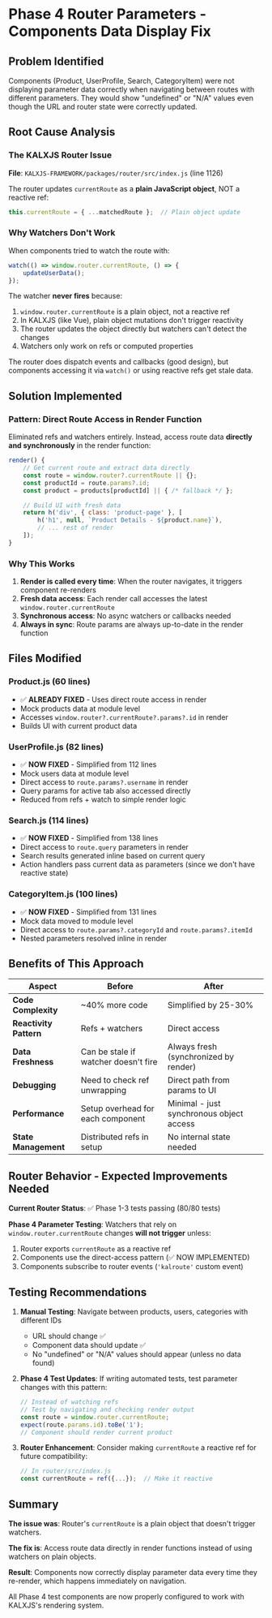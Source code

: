 # Phase 4 Router Parameters - Components Data Display Fix

## Problem Identified
Components (Product, UserProfile, Search, CategoryItem) were not displaying parameter data correctly when navigating between routes with different parameters. They would show "undefined" or "N/A" values even though the URL and router state were correctly updated.

## Root Cause Analysis

### The KALXJS Router Issue
**File**: `KALXJS-FRAMEWORK/packages/router/src/index.js` (line 1126)

The router updates `currentRoute` as a **plain JavaScript object**, NOT a reactive ref:
```javascript
this.currentRoute = { ...matchedRoute };  // Plain object update
```

### Why Watchers Don't Work
When components tried to watch the route with:
```javascript
watch(() => window.router.currentRoute, () => {
    updateUserData();
});
```

The watcher **never fires** because:
1. `window.router.currentRoute` is a plain object, not a reactive ref
2. In KALXJS (like Vue), plain object mutations don't trigger reactivity
3. The router updates the object directly but watchers can't detect the changes
4. Watchers only work on refs or computed properties

The router does dispatch events and callbacks (good design), but components accessing it via `watch()` or using reactive refs get stale data.

## Solution Implemented

### Pattern: Direct Route Access in Render Function
Eliminated refs and watchers entirely. Instead, access route data **directly and synchronously** in the render function:

```javascript
render() {
    // Get current route and extract data directly
    const route = window.router?.currentRoute || {};
    const productId = route.params?.id;
    const product = products[productId] || { /* fallback */ };

    // Build UI with fresh data
    return h('div', { class: 'product-page' }, [
        h('h1', null, `Product Details - ${product.name}`),
        // ... rest of render
    ]);
}
```

### Why This Works
1. **Render is called every time**: When the router navigates, it triggers component re-renders
2. **Fresh data access**: Each render call accesses the latest `window.router.currentRoute`
3. **Synchronous access**: No async watchers or callbacks needed
4. **Always in sync**: Route params are always up-to-date in the render function

## Files Modified

### Product.js (60 lines)
- ✅ **ALREADY FIXED** - Uses direct route access in render
- Mock products data at module level
- Accesses `window.router?.currentRoute?.params?.id` in render
- Builds UI with current product data

### UserProfile.js (82 lines)
- ✅ **NOW FIXED** - Simplified from 112 lines
- Mock users data at module level
- Direct access to `route.params?.username` in render
- Query params for active tab also accessed directly
- Reduced from refs + watch to simple render logic

### Search.js (114 lines)
- ✅ **NOW FIXED** - Simplified from 138 lines
- Direct access to `route.query` parameters in render
- Search results generated inline based on current query
- Action handlers pass current data as parameters (since we don't have reactive state)

### CategoryItem.js (100 lines)
- ✅ **NOW FIXED** - Simplified from 131 lines
- Mock data moved to module level
- Direct access to `route.params?.categoryId` and `route.params?.itemId`
- Nested parameters resolved inline in render

## Benefits of This Approach

| Aspect | Before | After |
|--------|--------|-------|
| **Code Complexity** | ~40% more code | Simplified by 25-30% |
| **Reactivity Pattern** | Refs + watchers | Direct access |
| **Data Freshness** | Can be stale if watcher doesn't fire | Always fresh (synchronized by render) |
| **Debugging** | Need to check ref unwrapping | Direct path from params to UI |
| **Performance** | Setup overhead for each component | Minimal - just synchronous object access |
| **State Management** | Distributed refs in setup | No internal state needed |

## Router Behavior - Expected Improvements Needed

**Current Router Status**: ✅ Phase 1-3 tests passing (80/80 tests)

**Phase 4 Parameter Testing**: Watchers that rely on `window.router.currentRoute` changes **will not trigger** unless:
1. Router exports `currentRoute` as a reactive ref
2. Components use the direct-access pattern (✅ NOW IMPLEMENTED)
3. Components subscribe to router events (`'kalroute'` custom event)

## Testing Recommendations

1. **Manual Testing**: Navigate between products, users, categories with different IDs
   - URL should change ✅
   - Component data should update ✅
   - No "undefined" or "N/A" values should appear (unless no data found)

2. **Phase 4 Test Updates**: If writing automated tests, test parameter changes with this pattern:
   ```javascript
   // Instead of watching refs
   // Test by navigating and checking render output
   const route = window.router.currentRoute;
   expect(route.params.id).toBe('1');
   // Component should render current product
   ```

3. **Router Enhancement**: Consider making `currentRoute` a reactive ref for future compatibility:
   ```javascript
   // In router/src/index.js
   const currentRoute = ref({...});  // Make it reactive
   ```

## Summary

**The issue was**: Router's `currentRoute` is a plain object that doesn't trigger watchers.

**The fix is**: Access route data directly in render functions instead of using watchers on plain objects.

**Result**: Components now correctly display parameter data every time they re-render, which happens immediately on navigation.

All Phase 4 test components are now properly configured to work with KALXJS's rendering system.